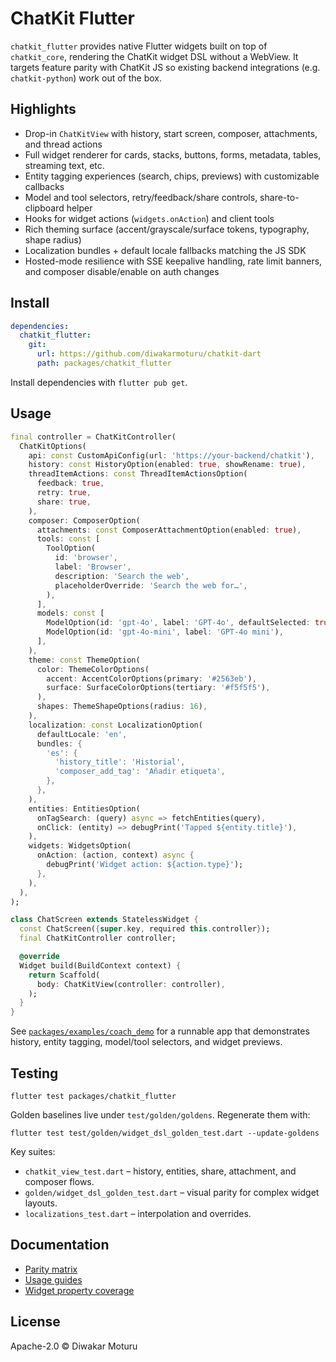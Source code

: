 # ChatKit Flutter

`chatkit_flutter` provides native Flutter widgets built on top of `chatkit_core`, rendering the ChatKit widget DSL without a WebView. It targets feature parity with ChatKit JS so existing backend integrations (e.g. `chatkit-python`) work out of the box.

## Highlights

- Drop-in `ChatKitView` with history, start screen, composer, attachments, and thread actions
- Full widget renderer for cards, stacks, buttons, forms, metadata, tables, streaming text, etc.
- Entity tagging experiences (search, chips, previews) with customizable callbacks
- Model and tool selectors, retry/feedback/share controls, share-to-clipboard helper
- Hooks for widget actions (`widgets.onAction`) and client tools
- Rich theming surface (accent/grayscale/surface tokens, typography, shape radius)
- Localization bundles + default locale fallbacks matching the JS SDK
- Hosted-mode resilience with SSE keepalive handling, rate limit banners, and composer disable/enable on auth changes

## Install

```yaml
dependencies:
  chatkit_flutter:
    git:
      url: https://github.com/diwakarmoturu/chatkit-dart
      path: packages/chatkit_flutter
```

Install dependencies with `flutter pub get`.

## Usage

```dart
final controller = ChatKitController(
  ChatKitOptions(
    api: const CustomApiConfig(url: 'https://your-backend/chatkit'),
    history: const HistoryOption(enabled: true, showRename: true),
    threadItemActions: const ThreadItemActionsOption(
      feedback: true,
      retry: true,
      share: true,
    ),
    composer: ComposerOption(
      attachments: const ComposerAttachmentOption(enabled: true),
      tools: const [
        ToolOption(
          id: 'browser',
          label: 'Browser',
          description: 'Search the web',
          placeholderOverride: 'Search the web for…',
        ),
      ],
      models: const [
        ModelOption(id: 'gpt-4o', label: 'GPT-4o', defaultSelected: true),
        ModelOption(id: 'gpt-4o-mini', label: 'GPT-4o mini'),
      ],
    ),
    theme: const ThemeOption(
      color: ThemeColorOptions(
        accent: AccentColorOptions(primary: '#2563eb'),
        surface: SurfaceColorOptions(tertiary: '#f5f5f5'),
      ),
      shapes: ThemeShapeOptions(radius: 16),
    ),
    localization: const LocalizationOption(
      defaultLocale: 'en',
      bundles: {
        'es': {
          'history_title': 'Historial',
          'composer_add_tag': 'Añadir etiqueta',
        },
      },
    ),
    entities: EntitiesOption(
      onTagSearch: (query) async => fetchEntities(query),
      onClick: (entity) => debugPrint('Tapped ${entity.title}'),
    ),
    widgets: WidgetsOption(
      onAction: (action, context) async {
        debugPrint('Widget action: ${action.type}');
      },
    ),
  ),
);

class ChatScreen extends StatelessWidget {
  const ChatScreen({super.key, required this.controller});
  final ChatKitController controller;

  @override
  Widget build(BuildContext context) {
    return Scaffold(
      body: ChatKitView(controller: controller),
    );
  }
}
```

See [`packages/examples/coach_demo`](../examples/coach_demo) for a runnable app that demonstrates history, entity tagging, model/tool selectors, and widget previews.

## Testing

```
flutter test packages/chatkit_flutter
```

Golden baselines live under `test/golden/goldens`. Regenerate them with:

```
flutter test test/golden/widget_dsl_golden_test.dart --update-goldens
```

Key suites:

- `chatkit_view_test.dart` – history, entities, share, attachment, and composer flows.
- `golden/widget_dsl_golden_test.dart` – visual parity for complex widget layouts.
- `localizations_test.dart` – interpolation and overrides.

## Documentation

- [Parity matrix](../../docs/parity_matrix.md)
- [Usage guides](../../docs/usage_guides.md)
- [Widget property coverage](../../docs/widget_property_coverage.md)

## License

Apache-2.0 © Diwakar Moturu
